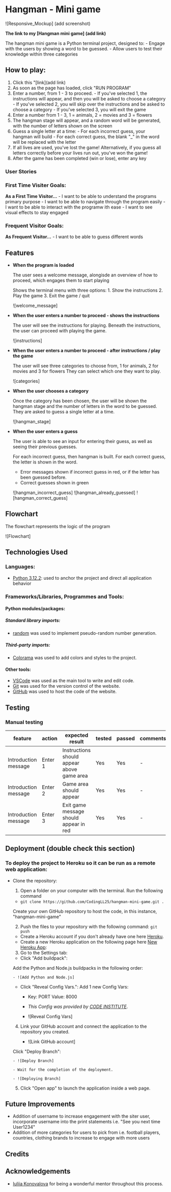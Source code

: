 # Hangman - Mini game
  ![Responsive_Mockup] (add screenshot)

  __The link to my [Hangman mini game] (add link)__

  The hangman mini game is a Python terminal project, designed to:
    - Engage with the users by showing a word to be guessed.
    - Allow users to test their knowledge within three categories

## How to play:
  1. Click this "[link](add link)
  2. As soon as the page has loaded, click "RUN PROGRAM"
  3. Enter a number, from 1 - 3 to proceed. 
    - If you've selected 1, the instructions will appear, and then you will be asked to choose a category
    - If you've selected 2, you will skip over the instructions and be asked to choose a category
    - If you've selected 3, you will exit the game
  4. Enter a number from 1 - 3, 1 = animals, 2 = movies and 3 = flowers
  5. The hangman stage will appear, and a random word will be generated, with the number of letters shown on the screen
  6. Guess a single letter at a time:
    - For each incorrect guess, your hangman will build
    - For each correct guess, the blank "_" in the word will be replaced with the letter
  7. If all lives are used, you've lost the game! Alternatively, if you guess all letters
  correctly before your lives run out, you've won the game!
  8. After the game has been completed (win or lose), enter any key

### User Stories
### First Time Visiter Goals:
  __As a First Time Visitor...__
    - I want to be able to understand the programs primary purpose
    - I want to be able to navigate through the program easily 
    - I want to be able to interact with the programw ith ease
    - I want to see visual effects to stay engaged
### Frequent Visitor Goals:
  __As Frequent Visitor...__
    - I want to be able to guess different words

## Features
  - __When the program is loaded__

    The user sees a welcome message, alongisde an overview of how to proceed, which engages them to start playing
    
    Shows the terminal menu with three options:
        1. Show the instructions
        2. Play the game
        3. Exit the game / quit

    ![welcome_message]

  - __When the user enters a number to proceed - shows the instructions__

    The user will see the instructions for playing. Beneath the instructions, the user can proceed with playing the game.

    ![instructions]

  - __When the user enters a number to proceed - after instructions / play the game__

    The user will see three categories to choose from, 1 for animals, 2 for movies and 3 for flowers
    They can select which one they want to play.

    ![categories]

  - __When the user chooses a category__

    Once the category has been chosen, the user will be shown the hangman stage and the number of letters in the word 
    to be guessed. They are asked to guess a single letter at a time.

    ![hangman_stage]

  - __When the user enters a guess__

    The user is able to see an input for entering their guess, as well as seeing their previous guesses.

    For each incorrect guess, then hangman is built. For each correct guess, the letter is shown in the word.
      - Error messages shown if incorrect guess in red, or if the letter has been guessed before.
      - Correct guesses shown in green

    ![hangman_incorrect_guess]
    ![hangman_already_guessed]
    ![hangman_correct_guess]
    
## Flowchart
  The flowchart represents the logic of the program

  ![Flowchart]

## Technologies Used

### Languages:
- [Python 3.12.2](https://www.python.org/downloads/release/python-3122/): used to anchor the project and direct all application behavior

### Frameworks/Libraries, Programmes and Tools:
#### Python modules/packages:

##### Standard library imports:

- [random](https://docs.python.org/3/library/random.html) was used to implement pseudo-random number generation.

##### Third-party imports:
- [Colorama](https://pypi.org/project/colorama/) was used to add colors and styles to the project.

#### Other tools:
- [VSCode](https://code.visualstudio.com/) was used as the main tool to write and edit code.
- [Git](https://git-scm.com/) was used for the version control of the website.
- [GitHub](https://github.com/) was used to host the code of the website.

## Testing
### Manual testing
| feature | action | expected result | tested | passed | comments |
| --- | --- | --- | --- | --- | --- |
| Introduction message | Enter 1 | Instructions should appear above game area | Yes | Yes | - |
| Introduction message | Enter 2 | Game area should appear | Yes | Yes | - |
| Introduction message | Enter 3 | Exit game message should appear in red | Yes | Yes | - |


## Deployment (double check this section)
### To deploy the project to Heroku so it can be run as a remote web application: 
- Clone the repository:
  1. Open a folder on your computer with the terminal.
    Run the following command
  - `git clone https://github.com/CodingLL25/hangman-mini-game.git .`

  Create your own GitHub repository to host the code, in this instance, "hangman-mini-game"

  2. Push the files to your repository with the following command:
  `git push`
    - Create a Heroku account if you don't already have one here [Heroku](https://dashboard.heroku.com).
    - Create a new Heroku application on the following page here [New Heroku App](https://dashboard.heroku.com/apps):

  3. Go to the Settings tab:

    - Click "Add buildpack":
    
    Add the Python and Node.js buildpacks in the following order:

      - ![Add Python and Node.js]

    - Click "Reveal Config Vars.":
        Add 1 new Config Vars:
        - Key: PORT Value: 8000
        - *This Config was provided by [CODE INSTITUTE](https://codeinstitute.net/)*.

      - ![Reveal Config Vars]


  4. Link your GitHub account and connect the application to the repository you created.

      - ![Link GitHub account]

    Click "Deploy Branch":

      - ![Deploy Branch]

      - Wait for the completion of the deployment.

      - ![Deploying Branch]

    5. Click "Open app" to launch the application inside a web page.

## Future Improvements
- Addition of username to increase engagement with the siter user, incorporate username into the print statements i.e. "See you next time User1234"
- Addition of more categories for users to pick from i.e. football players, countries, clothing brands to increase to engage with more users

## Credits

## Acknowledgements
  - [Iuliia Konovalova](https://github.com/IuliiaKonovalova) for being a wonderful mentor throughout this process.